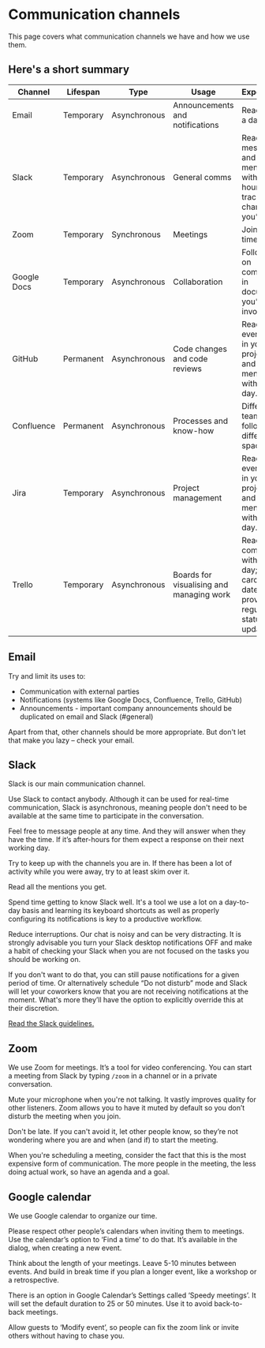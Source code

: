 # Communication channels

This page covers what communication channels we have and how we use them.

## Here's a short summary

Channel | Lifespan | Type | Usage | Expectation
--- | --- | --- | --- | ---
Email | Temporary | Asynchronous | Announcements and notifications | Read within a day.
Slack | Temporary | Asynchronous | General comms | Read direct messages and mentions within a few hours, keep track of channels you’re in.
Zoom | Temporary | Synchronous | Meetings | Join on time.
Google Docs | Temporary | Asynchronous | Collaboration | Follow up on comments in documents you’re involved in.
GitHub | Permanent | Asynchronous | Code changes and code reviews | Read everything in your projects and all mentions within a day.
Confluence | Permanent | Asynchronous | Processes and know-how | Different teams follow different spaces.
Jira | Temporary | Asynchronous | Project management | Read everything in your projects and all mentions within a day.
Trello | Temporary | Asynchronous | Boards for visualising and managing work | Read comments within the day; keep cards up to date and provide regular status updates.

## Email

Try and limit its uses to:

* Communication with external parties
* Notifications (systems like Google Docs, Confluence, Trello, GitHub)
* Announcements - important company announcements should be duplicated on email and Slack (#general)

Apart from that, other channels should be more appropriate. But don't let that make you lazy – check your email.

## Slack

Slack is our main communication channel. 

Use Slack to contact anybody. Although it can be used for real-time communication, Slack is asynchronous, meaning people don't need to be available at the same time to participate in the conversation.

Feel free to message people at any time. And they will answer when they have the time. If it’s after-hours for them expect a response on their next working day.

Try to keep up with the channels you are in. If there has been a lot of activity while you were away, try to at least skim over it.

Read all the mentions you get.

Spend time getting to know Slack well. It's a tool we use a lot on a day-to-day basis and learning its keyboard shortcuts as well as properly configuring its notifications is key to a productive workflow.

Reduce interruptions. Our chat is noisy and can be very distracting. It is strongly advisable you turn your Slack desktop notifications OFF and make a habit of checking your Slack when you are not focused on the tasks you should be working on. 

If you don't want to do that, you can still pause notifications for a given period of time. Or alternatively schedule “Do not disturb” mode and Slack will let your coworkers know that you are not receiving notifications at the moment. What's more they’ll have the option to explicitly override this at their discretion.

[Read the Slack guidelines.](slack.md)

## Zoom

We use Zoom for meetings. It’s a tool for video conferencing. You can start a meeting from Slack by typing `/zoom` in a channel or in a private conversation.

Mute your microphone when you're not talking. It vastly improves quality for other listeners. Zoom allows you to have it muted by default so you don’t disturb the meeting when you join.

Don't be late. If you can't avoid it, let other people know, so they’re not wondering where you are and when (and if) to start the meeting.

When you're scheduling a meeting, consider the fact that this is the most expensive form of communication. The more people in the meeting, the less doing actual work, so have an agenda and a goal.

## Google calendar

We use Google calendar to organize our time.

Please respect other people’s calendars when inviting them to meetings. Use the calendar’s option to ‘Find a time’ to do that. It’s available in the dialog, when creating a new event.

Think about the length of your meetings. Leave 5-10 minutes between events. And build in break time if you plan a longer event, like a workshop or a retrospective.

There is an option in Google Calendar’s Settings called ‘Speedy meetings’. It will set the default duration to 25 or 50 minutes. Use it to avoid back-to-back meetings.

Allow guests to ‘Modify event’, so people can fix the zoom link or invite others without having to chase you.
